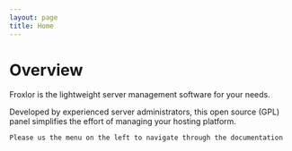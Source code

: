 ```yaml
---
layout: page
title: Home
---
```


# Overview

Froxlor is the lightweight server management software for your needs.

Developed by experienced server administrators, this open source (GPL) panel simplifies the effort of managing your hosting platform.

    Please us the menu on the left to navigate through the documentation
